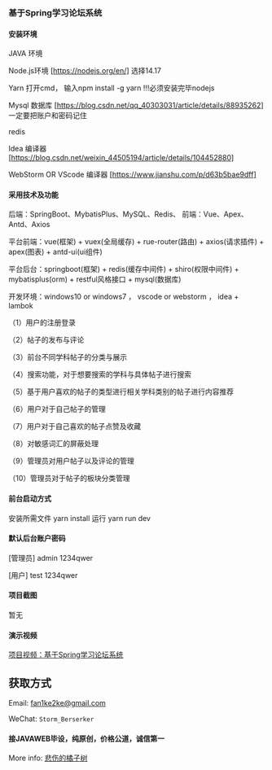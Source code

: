 ### 基于Spring学习论坛系统

#### 安装环境

JAVA 环境 

Node.js环境 [https://nodejs.org/en/] 选择14.17

Yarn 打开cmd， 输入npm install -g yarn !!!必须安装完毕nodejs

Mysql 数据库 [https://blog.csdn.net/qq_40303031/article/details/88935262] 一定要把账户和密码记住

redis

Idea 编译器 [https://blog.csdn.net/weixin_44505194/article/details/104452880]

WebStorm OR VScode 编译器 [https://www.jianshu.com/p/d63b5bae9dff]

#### 采用技术及功能

后端：SpringBoot、MybatisPlus、MySQL、Redis、
前端：Vue、Apex、Antd、Axios

平台前端：vue(框架) + vuex(全局缓存) + rue-router(路由) + axios(请求插件) + apex(图表)  + antd-ui(ui组件)

平台后台：springboot(框架) + redis(缓存中间件) + shiro(权限中间件) + mybatisplus(orm) + restful风格接口 + mysql(数据库)

开发环境：windows10 or windows7 ， vscode or webstorm ， idea + lambok

（1）用户的注册登录

（2）帖子的发布与评论

（3）前台不同学科帖子的分类与展示

（4）搜索功能，对于想要搜索的学科与具体帖子进行搜索

（5）基于用户喜欢的帖子的类型进行相关学科类别的帖子进行内容推荐

（6）用户对于自己帖子的管理

（7）用户对于自己喜欢的帖子点赞及收藏

（8）对敏感词汇的屏蔽处理

（9）管理员对用户帖子以及评论的管理

（10）管理员对于帖子的板块分类管理

#### 前台启动方式
安装所需文件 yarn install 
运行 yarn run dev

#### 默认后台账户密码
[管理员]
admin
1234qwer

[用户]
test
1234qwer

#### 项目截图

暂无


#### 演示视频

[项目视频：基于Spring学习论坛系统](https://www.bilibili.com/video/BV1RB4y1174A/)

## 获取方式

Email: fan1ke2ke@gmail.com

WeChat: `Storm_Berserker`

#### 接JAVAWEB毕设，纯原创，价格公道，诚信第一

More info: [悲伤的橘子树](https://berserker287.github.io/)

